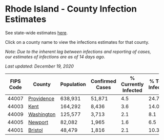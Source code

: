 # Rhode Island - County Infection Estimates

See state-wide estimates [here](/infections/us-ri).

Click on a county name to view the infections estimates for that county.

*Note: Due to the inherent lag between infections and reporting of cases, our estimates of infections are as of 14 days ago.*

*Last updated: December 19, 2020*

|   FIPS Code |                   County |   Population |   Confirmed Cases |   % Currently Infected |   % Total Infected |
|-------------|--------------------------|--------------|-------------------|------------------------|--------------------|
|       44007 | [Providence](providence) |      638,931 |            51,871 |                    4.5 |               24.7 |
|       44003 |             [Kent](kent) |      164,292 |             8,436 |                    3.6 |               14.0 |
|       44009 | [Washington](washington) |      125,577 |             3,713 |                    2.1 |                8.1 |
|       44005 |       [Newport](newport) |       82,082 |             1,965 |                    1.6 |                6.5 |
|       44001 |       [Bristol](bristol) |       48,479 |             1,816 |                    2.1 |               10.3 |